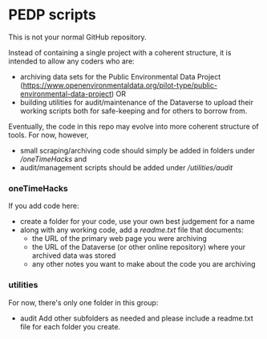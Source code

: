 # PEDP scripts

This is not your normal GitHub repository.

Instead of containing a single project with a coherent structure, 
it is intended to allow any coders who are:
- archiving data sets for the Public Environmental Data Project 
(https://www.openenvironmentaldata.org/pilot-type/public-environmental-data-project) OR
- building utilities for audit/maintenance of the Dataverse
to upload their working scripts both for safe-keeping and for
others to borrow from.

Eventually, the code in this repo may evolve into more coherent structure
of tools. For now, however, 
- small scraping/archiving code should simply be added in 
folders under _/oneTimeHacks_ and
- audit/management scripts should be added under _/utilities/audit_


### oneTimeHacks
If you add code here:
- create a folder for your code, use your own best judgement for a name
- along with any working code, add a _readme.txt_ file that documents:
    - the URL of the primary web page you were archiving
    - the URL of the Dataverse (or other online repository) where your archived data was stored
    - any other notes you want to make about the code you are archiving
	
### utilities
For now, there's only one folder in this group:
- audit
Add other subfolders as needed and please include a readme.txt file 
for each folder you create.
